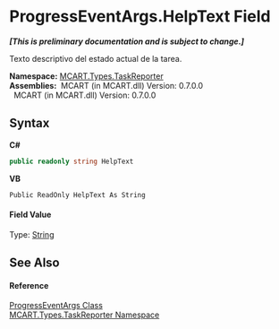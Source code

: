 # ProgressEventArgs.HelpText Field
 _**\[This is preliminary documentation and is subject to change.\]**_

Texto descriptivo del estado actual de la tarea.

**Namespace:**&nbsp;<a href="256f3901-18cb-eeca-835c-7de778822db3">MCART.Types.TaskReporter</a><br />**Assemblies:**&nbsp;&nbsp;MCART (in MCART.dll) Version: 0.7.0.0<br />&nbsp;&nbsp;MCART (in MCART.dll) Version: 0.7.0.0<br />

## Syntax

**C#**<br />
``` C#
public readonly string HelpText
```

**VB**<br />
``` VB
Public ReadOnly HelpText As String
```


#### Field Value
Type: <a href="http://msdn2.microsoft.com/es-es/library/s1wwdcbf" target="_blank">String</a>

## See Also


#### Reference
<a href="ca737456-2d6f-7f13-63a9-5b5d228c5048">ProgressEventArgs Class</a><br /><a href="256f3901-18cb-eeca-835c-7de778822db3">MCART.Types.TaskReporter Namespace</a><br />